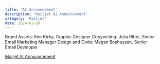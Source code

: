 ```yaml
---
title: 'AI Announcement'
description: 'Mailjet AI Announcement'
category: 'Mailjet'
date: 2024-02-09
---
```


Brand Assets: Kim Kirby, Graphic Designer
Copywriting: Julia Ritter, Senior Email Marketing Manager
Design and Code: Megan Boshuyzen, Senior Email Developer

[Mailjet AI Announcement](https://parcel.io/e/dbe2bf68-d193-49aa-b4a2-cc8411c297a2?parts=html&default-part=html&preview-size=500&theme=parcel-dark&layout=preview)